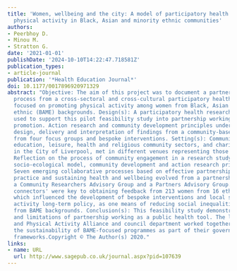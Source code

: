 ```yaml
---
title: 'Women, wellbeing and the city: A model of participatory health research exploring
  physical activity in Black, Asian and minority ethnic communities'
authors:
- Peerbhoy D.
- Minou M.
- Stratton G.
date: '2021-01-01'
publishDate: '2024-10-10T14:22:47.718581Z'
publication_types:
- article-journal
publication: '*Health Education Journal*'
doi: 10.1177/0017896920971329
abstract: "Objective: The aim of this project was to document a partnership working
  process from a cross-sectoral and cross-cultural participatory health research study
  focused on promoting physical activity among women from Black, Asian and minority
  ethnic (BAME) backgrounds. Design(s): A participatory health research paradigm was
  used to support this pilot feasibility study into partnership working for health
  promotion. Action research and community development principles underpinned the
  design, delivery and interpretation of findings from a community-based survey, data
  from four focus groups and bespoke interventions. Setting(s): Community groups from
  education, leisure, health and religious community sectors, and charity sectors,
  in the City of Liverpool, met in different venues representing those sectors. Method(s):
  Reflection on the process of community engagement in a research study guided by
  socio-ecological model, community development and action research principles. Result(s):
  Seven emerging collaborative processes based on effective partnership working, capacity-building
  practice and sustaining health and wellbeing evolved from a partnership between
  a Community Researchers Advisory Group and a Partners Advisory Group. BAME 'community
  connectors' were key to obtaining feedback from 213 women from 16 ethnic groups,
  which influenced the development of bespoke interventions and local sport and physical
  activity long-term policy, as one means of reducing social inequalities for women
  from BAME backgrounds. Conclusion(s): This feasibility study demonstrates the effectiveness
  and limitations of partnership working as a public health tool. The local Sport
  and Physical Activity Alliance and council department worked together to promote
  the sustainability of BAME-focused programmes as part of their governance and policy
  frameworks.Copyright © The Author(s) 2020."
links:
- name: URL
  url: http://www.sagepub.co.uk/journal.aspx?pid=107639
---
```

